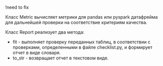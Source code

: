 !need to fix

Класс Metric вычисляет метрики для pandas или pyspark датафрейма для дальнейшей проверки на соответствие критериям качества.

Класс Report реализует два метода:
- fit - выполняет проверку переданных таблиц, в соответствии с проверками, определенными в файле checklist.py, и формирует отчет в виде словаря.
- to_str - возвращает отчет в текстовом виде.

